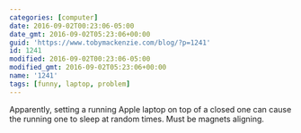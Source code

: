 ```yaml
---
categories: [computer]
date: 2016-09-02T00:23:06-05:00
date_gmt: 2016-09-02T05:23:06+00:00
guid: 'https://www.tobymackenzie.com/blog/?p=1241'
id: 1241
modified: 2016-09-02T00:23:06-05:00
modified_gmt: 2016-09-02T05:23:06+00:00
name: '1241'
tags: [funny, laptop, problem]
---
```


Apparently, setting a running Apple laptop on top of a closed one can cause the running one to sleep at random times.  Must be magnets aligning.
